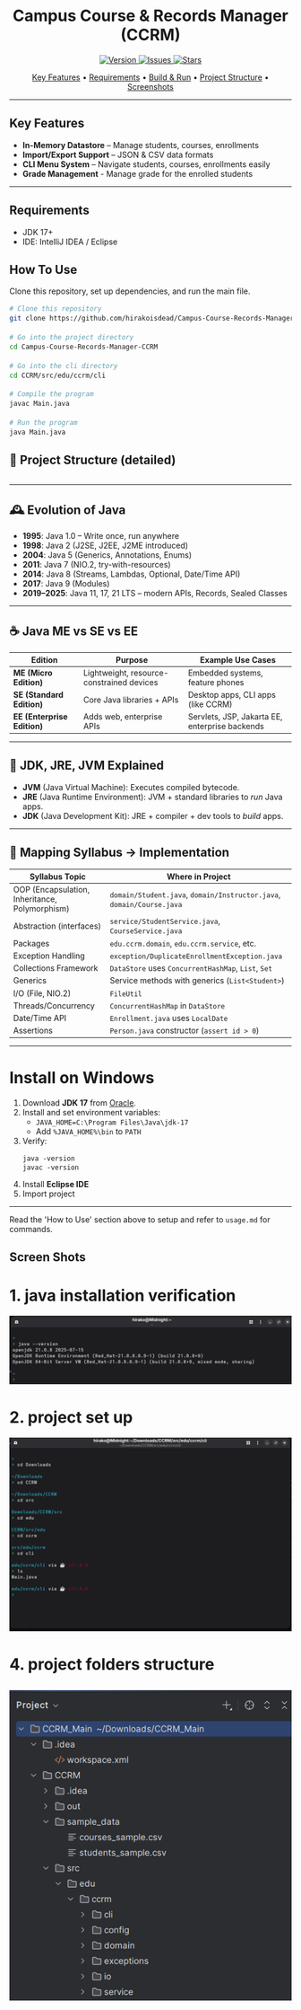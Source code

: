 <h1 align="center">
  <br>
  Campus Course & Records Manager (CCRM)
  <br>
</h1>

<p align="center">
  <a href="https://github.com/hirakoisdead/Campus-Course-Records-Manager-CCRM">
    <img src="https://img.shields.io/badge/version-1.0-blue.svg" alt="Version">
  </a>
  <a href="https://github.com/hirakoisdead/Campus-Course-Records-Manager-CCRM/issues">
    <img src="https://img.shields.io/github/issues/hirakoisdead/Campus-Course-Records-Manager-CCRM.svg" alt="Issues">
  </a>
  <a href="https://github.com/hirakoisdead/Campus-Course-Records-Manager-CCRM/stargazers">
    <img src="https://img.shields.io/github/stars/hirakoisdead/Campus-Course-Records-Manager-CCRM.svg" alt="Stars">
  </a>
</p>

<p align="center">
  <a href="#Key-Features">Key Features</a> •
  <a href="#Requirements">Requirements</a> •
  <a href="#How-To-Use">Build & Run</a> •
  <a href="#Project-Structure">Project Structure</a> •
  <a href="#Screenshots">Screenshots</a> 
</p>

---

## Key Features

- **In-Memory Datastore** – Manage students, courses, enrollments
- **Import/Export Support** – JSON & CSV data formats
- **CLI Menu System** – Navigate students, courses, enrollments easily
- **Grade Management** - Manage grade for the enrolled students
---

## Requirements
- JDK 17+
- IDE: IntelliJ IDEA / Eclipse
  
## How To Use

Clone this repository, set up dependencies, and run the main file.

```bash
# Clone this repository
git clone https://github.com/hirakoisdead/Campus-Course-Records-Manager-CCRM.git

# Go into the project directory
cd Campus-Course-Records-Manager-CCRM

# Go into the cli directory
cd CCRM/src/edu/ccrm/cli

# Compile the program
javac Main.java

# Run the program
java Main.java
```

## 📂 Project Structure (detailed)
```

```

---

## 🕰 Evolution of Java
- **1995**: Java 1.0 – Write once, run anywhere
- **1998**: Java 2 (J2SE, J2EE, J2ME introduced)
- **2004**: Java 5 (Generics, Annotations, Enums)
- **2011**: Java 7 (NIO.2, try-with-resources)
- **2014**: Java 8 (Streams, Lambdas, Optional, Date/Time API)
- **2017**: Java 9 (Modules)
- **2019–2025**: Java 11, 17, 21 LTS – modern APIs, Records, Sealed Classes

---

## ☕ Java ME vs SE vs EE
| Edition | Purpose | Example Use Cases |
|---------|---------|------------------|
| **ME (Micro Edition)** | Lightweight, resource-constrained devices | Embedded systems, feature phones |
| **SE (Standard Edition)** | Core Java libraries + APIs | Desktop apps, CLI apps (like CCRM) |
| **EE (Enterprise Edition)** | Adds web, enterprise APIs | Servlets, JSP, Jakarta EE, enterprise backends |

---

## 🔑 JDK, JRE, JVM Explained
- **JVM** (Java Virtual Machine): Executes compiled bytecode.
- **JRE** (Java Runtime Environment): JVM + standard libraries to *run* Java apps.
- **JDK** (Java Development Kit): JRE + compiler + dev tools to *build* apps.

---
## 📑 Mapping Syllabus → Implementation
| Syllabus Topic | Where in Project |
|----------------|------------------|
| OOP (Encapsulation, Inheritance, Polymorphism) | `domain/Student.java`, `domain/Instructor.java`, `domain/Course.java` |
| Abstraction (interfaces) | `service/StudentService.java`, `CourseService.java` |
| Packages | `edu.ccrm.domain`, `edu.ccrm.service`, etc. |
| Exception Handling | `exception/DuplicateEnrollmentException.java` |
| Collections Framework | `DataStore` uses `ConcurrentHashMap`, `List`, `Set` |
| Generics | Service methods with generics (`List<Student>`) |
| I/O (File, NIO.2) | `FileUtil` |
| Threads/Concurrency | `ConcurrentHashMap` in `DataStore` |
| Date/Time API | `Enrollment.java` uses `LocalDate` |
| Assertions | `Person.java` constructor (`assert id > 0`) |

---

# Install on Windows
1. Download **JDK 17** from [Oracle](https://www.oracle.com/java/technologies/downloads/).
2. Install and set environment variables:
    - `JAVA_HOME=C:\Program Files\Java\jdk-17`
    - Add `%JAVA_HOME%\bin` to `PATH`
3. Verify:
   ```
   java -version
   javac -version
   ```
4. Install **Eclipse IDE** 
5. Import project

---
Read the 'How to Use' section above to setup and refer to `usage.md` for commands.

## Screen Shots
# 1. java installation verification
![java-verification.png](https://github.com/hirakoisdead/Campus-Course-Records-Manager-CCRM/blob/main/Screenshot/javaversion.png)

# 2. project set up 
![project-set-up.png](https://github.com/hirakoisdead/Campus-Course-Records-Manager-CCRM/blob/main/Screenshot/setup.png)

# 4. project folders structure
![project-folders-structure.png](https://github.com/hirakoisdead/Campus-Course-Records-Manager-CCRM/blob/main/Screenshot/filestruct.png)
---
